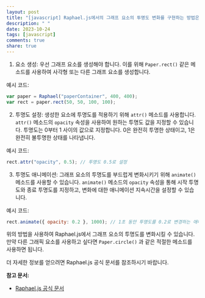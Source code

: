 ```yaml
---
layout: post
title: "[javascript] Raphael.js에서의 그래프 요소의 투명도 변화를 구현하는 방법은 어떻게 되는가?"
description: " "
date: 2023-10-24
tags: [javascript]
comments: true
share: true
---
```


1. 요소 생성: 우선 그래프 요소를 생성해야 합니다. 이를 위해 `Paper.rect()` 같은 메소드를 사용하여 사각형 또는 다른 그래프 요소를 생성합니다.

예시 코드:
```javascript
var paper = Raphael("paperContainer", 400, 400);
var rect = paper.rect(50, 50, 100, 100);
```

2. 투명도 설정: 생성한 요소에 투명도를 적용하기 위해 `attr()` 메소드를 사용합니다. `attr()` 메소드의 `opacity` 속성을 사용하여 원하는 투명도 값을 지정할 수 있습니다. 투명도는 0부터 1 사이의 값으로 지정합니다. 0은 완전히 투명한 상태이고, 1은 완전히 불투명한 상태를 나타냅니다.

예시 코드:
```javascript
rect.attr("opacity", 0.5); // 투명도 0.5로 설정
```

3. 투명도 애니메이션: 그래프 요소의 투명도를 부드럽게 변화시키기 위해 `animate()` 메소드를 사용할 수 있습니다. `animate()` 메소드의 `opacity` 속성을 통해 시작 투명도와 종료 투명도를 지정하고, 변화에 대한 애니메이션 지속시간을 설정할 수 있습니다.

예시 코드:
```javascript
rect.animate({ opacity: 0.2 }, 1000); // 1초 동안 투명도를 0.2로 변경하는 애니메이션
```

위의 방법을 사용하여 Raphael.js에서 그래프 요소의 투명도를 변화시킬 수 있습니다. 만약 다른 그래픽 요소를 사용하고 싶다면 `Paper.circle()` 과 같은 적절한 메소드를 사용하면 됩니다.

더 자세한 정보를 얻으려면 Raphael.js 공식 문서를 참조하시기 바랍니다.

**참고 문서:**
- [Raphael.js 공식 문서](https://dmitrybaranovskiy.github.io/raphael/)